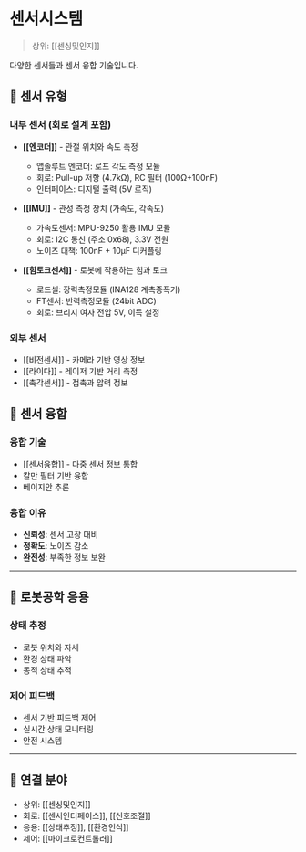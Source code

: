 # 센서시스템

> 상위: [[센싱및인지]]

다양한 센서들과 센서 융합 기술입니다.

## 📡 센서 유형

### 내부 센서 (회로 설계 포함)
- **[[엔코더]]** - 관절 위치와 속도 측정
  - 앱솔루트 엔코더: 로프 각도 측정 모듈
  - 회로: Pull-up 저항 (4.7kΩ), RC 필터 (100Ω+100nF)
  - 인터페이스: 디지털 출력 (5V 로직)

- **[[IMU]]** - 관성 측정 장치 (가속도, 각속도)
  - 가속도센서: MPU-9250 활용 IMU 모듈
  - 회로: I2C 통신 (주소 0x68), 3.3V 전원
  - 노이즈 대책: 100nF + 10μF 디커플링

- **[[힘토크센서]]** - 로봇에 작용하는 힘과 토크
  - 로드셀: 장력측정모듈 (INA128 계측증폭기)
  - FT센서: 반력측정모듈 (24bit ADC)
  - 회로: 브리지 여자 전압 5V, 이득 설정

### 외부 센서
- [[비전센서]] - 카메라 기반 영상 정보
- [[라이다]] - 레이저 기반 거리 측정
- [[촉각센서]] - 접촉과 압력 정보

## 🔗 센서 융합

### 융합 기술
- [[센서융합]] - 다중 센서 정보 통합
- 칼만 필터 기반 융합
- 베이지안 추론

### 융합 이유
- **신뢰성**: 센서 고장 대비
- **정확도**: 노이즈 감소
- **완전성**: 부족한 정보 보완

---

## 🔗 로봇공학 응용

### 상태 추정
- 로봇 위치와 자세
- 환경 상태 파악
- 동적 상태 추적

### 제어 피드백
- 센서 기반 피드백 제어
- 실시간 상태 모니터링
- 안전 시스템

---

## 🔗 연결 분야
- 상위: [[센싱및인지]]
- 회로: [[센서인터페이스]], [[신호조절]]
- 응용: [[상태추정]], [[환경인식]]
- 제어: [[마이크로컨트롤러]]